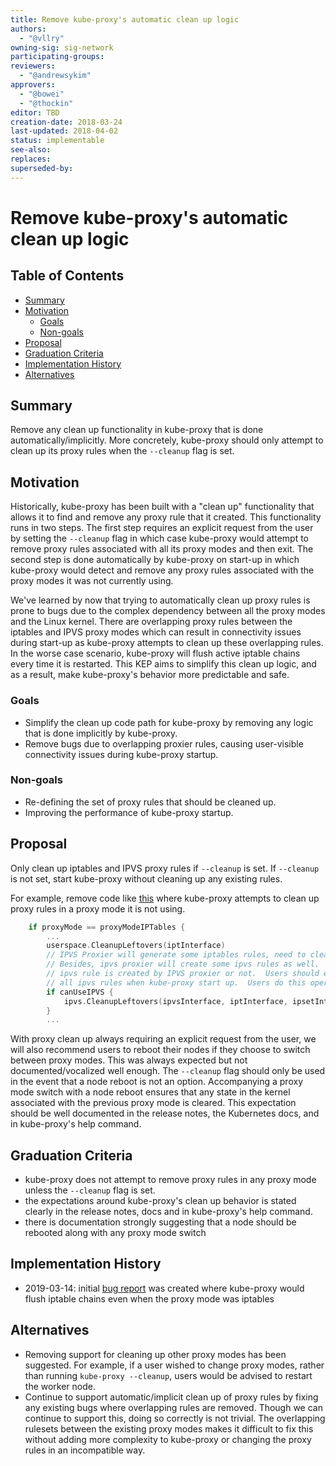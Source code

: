```yaml
---
title: Remove kube-proxy's automatic clean up logic
authors:
  - "@vllry"
owning-sig: sig-network
participating-groups:
reviewers:
  - "@andrewsykim"
approvers:
  - "@bowei"
  - "@thockin"
editor: TBD
creation-date: 2018-03-24
last-updated: 2018-04-02
status: implementable
see-also:
replaces:
superseded-by:
---
```


# Remove kube-proxy's automatic clean up logic

## Table of Contents

<!-- toc -->
- [Summary](#summary)
- [Motivation](#motivation)
  - [Goals](#goals)
  - [Non-goals](#non-goals)
- [Proposal](#proposal)
- [Graduation Criteria](#graduation-criteria)
- [Implementation History](#implementation-history)
- [Alternatives](#alternatives)
<!-- /toc -->

## Summary

Remove any clean up functionality in kube-proxy that is done automatically/implicitly.
More concretely, kube-proxy should only attempt to clean up its proxy rules when the `--cleanup` flag is set.

## Motivation

Historically, kube-proxy has been built with a "clean up" functionality that allows it to find and remove any proxy
rule that it created. This functionality runs in two steps. The first step requires an explicit request from
the user by setting the `--cleanup` flag in which case kube-proxy would attempt to remove proxy rules associated with
all its proxy modes and then exit. The second step is done automatically by kube-proxy on start-up in which kube-proxy
would detect and remove any proxy rules associated with the proxy modes it was not currently using.

We've learned by now that trying to automatically clean up proxy rules is prone to bugs due to the complex dependency
between all the proxy modes and the Linux kernel. There are overlapping proxy rules between the iptables
and IPVS proxy modes which can result in connectivity issues during start-up as kube-proxy attempts to clean up
these overlapping rules. In the worse case scenario, kube-proxy will flush active iptable chains every time it is restarted.
This KEP aims to simplify this clean up logic, and as a result, make kube-proxy's behavior more predictable and safe.

### Goals

* Simplify the clean up code path for kube-proxy by removing any logic that is done implicitly by kube-proxy.
* Remove bugs due to overlapping proxier rules, causing user-visible connectivity issues during kube-proxy startup.

### Non-goals

* Re-defining the set of proxy rules that should be cleaned up.
* Improving the performance of kube-proxy startup.

## Proposal

Only clean up iptables and IPVS proxy rules if `--cleanup` is set.
If `--cleanup` is not set, start kube-proxy without cleaning up any existing rules.

For example, remove code like [this](https://github.com/kubernetes/kubernetes/blob/e7eb742c1907eb4f1c9e5412f6cd1d4e06f3c277/cmd/kube-proxy/app/server_others.go#L180-L187) where kube-proxy attempts to clean up proxy rules in a proxy mode it is not using.

```go
    if proxyMode == proxyModeIPTables {
	    ...
	    userspace.CleanupLeftovers(iptInterface)
	    // IPVS Proxier will generate some iptables rules, need to clean them before switching to other proxy mode.
	    // Besides, ipvs proxier will create some ipvs rules as well.  Because there is no way to tell if a given
	    // ipvs rule is created by IPVS proxier or not.  Users should explicitly specify `--clean-ipvs=true` to flush
	    // all ipvs rules when kube-proxy start up.  Users do this operation should be with caution.
	    if canUseIPVS {
		    ipvs.CleanupLeftovers(ipvsInterface, iptInterface, ipsetInterface, cleanupIPVS)
	    }
	    ...
```

With proxy clean up always requiring an explicit request from the user, we will also recommend users to reboot their nodes if they choose to
switch between proxy modes. This was always expected but not documented/vocalized well enough. The `--cleanup` flag should only be used in the event that a
node reboot is not an option. Accompanying a proxy mode switch with a node reboot ensures that any state in the kernel associated with the previous
proxy mode is cleared. This expectation should be well documented in the release notes, the Kubernetes docs, and in kube-proxy's help command.

## Graduation Criteria

* kube-proxy does not attempt to remove proxy rules in any proxy mode unless the `--cleanup` flag is set.
* the expectations around kube-proxy's clean up behavior is stated clearly in the release notes, docs and in kube-proxy's help command.
* there is documentation strongly suggesting that a node should be rebooted along with any proxy mode switch

## Implementation History

* 2019-03-14: initial [bug report](https://github.com/kubernetes/kubernetes/issues/75360) was created where kube-proxy would flush iptable chains even when the proxy mode was iptables

## Alternatives

* Removing support for cleaning up other proxy modes has been suggested. For example, if a user wished to change proxy modes,
rather than running `kube-proxy --cleanup`, users would be advised to restart the worker node.
* Continue to support automatic/implicit clean up of proxy rules by fixing any existing bugs where overlapping rules are removed.
Though we can continue to support this, doing so correctly is not trivial. The overlapping rulesets between the existing
proxy modes makes it difficult to fix this without adding more complexity to kube-proxy or changing the proxy rules in an incompatible way.
